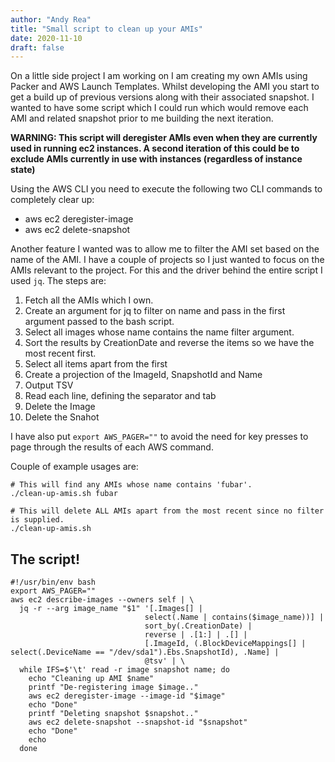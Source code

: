 ```yaml
---
author: "Andy Rea"
title: "Small script to clean up your AMIs"
date: 2020-11-10
draft: false
---
```


On a little side project I am working on I am creating my own AMIs using Packer and AWS Launch Templates.  Whilst developing the AMI you start to get a build up of previous versions along with their associated snapshot.  I wanted to have some script which I could run which would remove each AMI and related snapshot prior to me building the next iteration.

**WARNING: This script will deregister AMIs even when they are currently used in running ec2 instances.  A second iteration of this could be to exclude AMIs currently in use with instances (regardless of instance state)**

Using the AWS CLI you need to execute the following two CLI commands to completely clear up:

- aws ec2 deregister-image
- aws ec2 delete-snapshot

Another feature I wanted was to allow me to filter the AMI set based on the name of the AMI.  I have a couple of projects so I just wanted to focus on the AMIs relevant to the project.  For this and the driver behind the entire script I used `jq`.  The steps are:

1.  Fetch all the AMIs which I own.
2.  Create an argument for jq to filter on name and pass in the first argument passed to the bash script.
3.  Select all images whose name contains the name filter argument.
4.  Sort the results by CreationDate and reverse the items so we have the most recent first.  
5.  Select all items apart from the first
6.  Create a projection of the ImageId, SnapshotId and Name
7.  Output TSV
8.  Read each line, defining the separator and tab
9.  Delete the Image
10. Delete the Snahot 

I have also put `export AWS_PAGER=""` to avoid the need for key presses to page through the results of each AWS command.

Couple of example usages are:

```shell
# This will find any AMIs whose name contains 'fubar'.
./clean-up-amis.sh fubar

# This will delete ALL AMIs apart from the most recent since no filter is supplied.
./clean-up-amis.sh 
```

## The script!

```shell
#!/usr/bin/env bash
export AWS_PAGER=""
aws ec2 describe-images --owners self | \
  jq -r --arg image_name "$1" '[.Images[] | 
                              select(.Name | contains($image_name))] | 
                              sort_by(.CreationDate) | 
                              reverse | .[1:] | .[] | 
                              [.ImageId, (.BlockDeviceMappings[] | select(.DeviceName == "/dev/sda1").Ebs.SnapshotId), .Name] | 
                              @tsv' | \
  while IFS=$'\t' read -r image snapshot name; do
    echo "Cleaning up AMI $name"
    printf "De-registering image $image.."
    aws ec2 deregister-image --image-id "$image"
    echo "Done"
    printf "Deleting snapshot $snapshot.."
    aws ec2 delete-snapshot --snapshot-id "$snapshot"
    echo "Done"
    echo
  done
```
